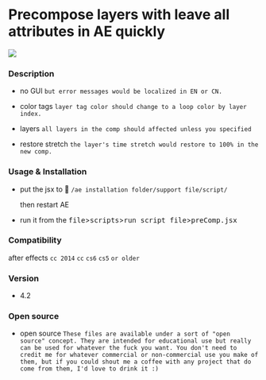 
# Precompose layers with **leave all attributes** in AE quickly

[![](http://ww1.sinaimg.cn/bmiddle/66e22e28jw1en5pnmd6uxg20c809x44f.gif)](http://weibo.com/songz)

### Description

  - no GUI `but error messages would be localized in EN or CN.`

  - color tags `layer tag color should change to a loop color by layer index. `

  - layers `all layers in the comp should affected unless you specified`

  - restore stretch `the layer's time stretch would restore to 100% in the new comp.` 

### Usage & Installation

  - put the jsx to :open_file_folder: `/ae installation folder/support file/script/`
   
    then restart AE

  - run it from the <kbd>file</kbd>><kbd>scripts</kbd>><kbd>run script file</kbd>><kbd>preComp.jsx</kbd>

### Compatibility 

  after effects `cc 2014` `cc` `cs6` `cs5` `or older`

### Version

 - 4.2

### Open source

 - open source `These files are available under a sort of "open source" concept. They are intended for educational use but really can be used for whatever the fuck you want. You don't need to credit me for whatever commercial or non-commercial use you make of them, but if you could shout me a coffee with any project that do come from them, I'd love to drink it :)`

